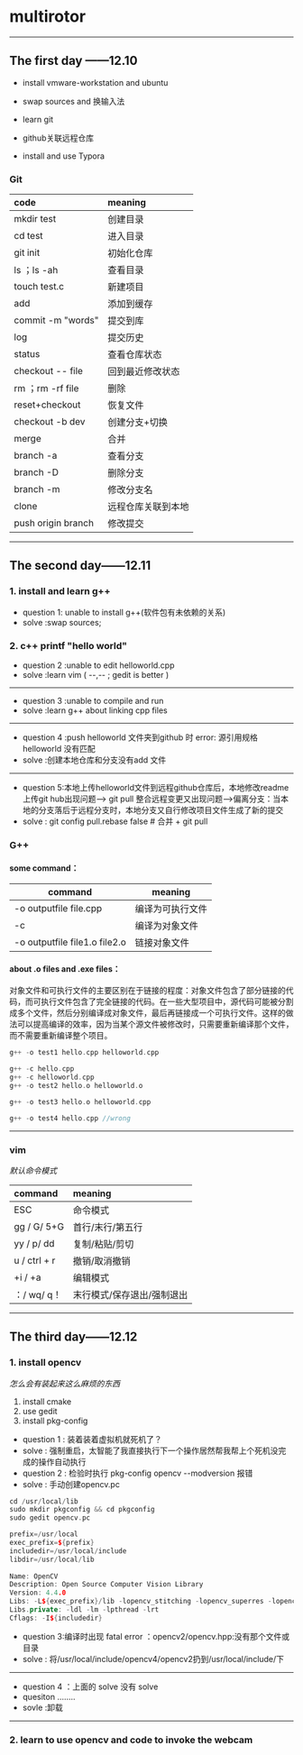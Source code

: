 



# multirotor

***

## The first day ——12.10

* install vmware-workstation and ubuntu

* swap sources and 换输入法

* learn git

* github关联远程仓库

* install and use Typora

### Git

|code|meaning|
|:------|:-----------|
|mkdir test|创建目录|
|cd test|进入目录|
|git init|初始化仓库|
|ls ；ls -ah|查看目录|
|touch test.c|新建项目|
|add|添加到缓存|
|commit -m "words"|提交到库|
|log|提交历史|
|status|查看仓库状态|
|checkout -- file|回到最近修改状态|
|rm ；rm -rf file|删除|
|reset+checkout|恢复文件|
|checkout -b dev|创建分支+切换|
|merge|合并|
|branch -a|查看分支|
|branch -D|删除分支|
|branch -m|修改分支名|
|clone|远程仓库关联到本地|
|push origin branch|修改提交|


***


## The second day——12.11

### 1. install and learn g++

- question 1: unable to install g++(软件包有未依赖的关系)
- solve :swap sources;

### 2. c++ printf  "hello world"

- question 2 :unable to edit helloworld.cpp
- solve :learn vim (  --,--  ;   gedit is better  )
***
- question 3 :unable to compile and run
- solve :learn g++ about linking cpp files
***
- question 4 :push helloworld 文件夹到github 时 error: 源引用规格 helloworld 没有匹配
- solve :创建本地仓库和分支没有add 文件
***
- question 5:本地上传helloworld文件到远程github仓库后，本地修改readme上传git hub出现问题—> git pull 整合远程变更又出现问题—>偏离分支：当本地的分支落后于远程分支时，本地分支又自行修改项目文件生成了新的提交
- solve : git config pull.rebase false  # 合并  +  git pull

### G++

#### some command：

|command|meaning|
|-------------|-------------|
|-o outputfile file.cpp|编译为可执行文件|
|-c|编译为对象文件|
|-o outputfile file1.o file2.o|链接对象文件|

#### about .o files and .exe files：
对象文件和可执行文件的主要区别在于链接的程度：对象文件包含了部分链接的代码，而可执行文件包含了完全链接的代码。在一些大型项目中，源代码可能被分割成多个文件，然后分别编译成对象文件，最后再链接成一个可执行文件。这样的做法可以提高编译的效率，因为当某个源文件被修改时，只需要重新编译那个文件，而不需要重新编译整个项目。

```c++
g++ -o test1 hello.cpp helloworld.cpp
```
```c++
g++ -c hello.cpp
g++ -c helloworld.cpp
g++ -o test2 hello.o helloworld.o
```
```c++
g++ -o test3 hello.o helloworld.cpp
```
```c++
g++ -o test4 hello.cpp //wrong
```

***

### vim
_默认命令模式_

|command|meaning|
|:-------------|:---------|
|ESC|命令模式|
|gg / G/ 5+G|首行/末行/第五行|
|yy / p/ dd|复制/粘贴/剪切|
|u / ctrl + r|撤销/取消撤销|
|+i / +a|编辑模式|
|：/ wq/ q！|末行模式/保存退出/强制退出|

***

## The third day——12.12
### 1. install opencv
_怎么会有装起来这么麻烦的东西_

1. install cmake
2. use gedit 
3. install pkg-config

- question 1 : 装着装着虚拟机就死机了？
- solve : 强制重启，太智能了我直接执行下一个操作居然帮我帮上个死机没完成的操作自动执行
- question 2 : 检验时执行 pkg-config opencv --modversion 报错
- solve : 手动创建opencv.pc

```c++
cd /usr/local/lib
sudo mkdir pkgconfig && cd pkgconfig
sudo gedit opencv.pc
```
```c++
prefix=/usr/local
exec_prefix=${prefix}
includedir=/usr/local/include
libdir=/usr/local/lib
 
Name: OpenCV
Description: Open Source Computer Vision Library
Version: 4.4.0
Libs: -L${exec_prefix}/lib -lopencv_stitching -lopencv_superres -lopencv_videostab -lopencv_aruco -lopencv_bgsegm -lopencv_bioinspired -lopencv_ccalib -lopencv_dnn_objdetect -lopencv_dpm -lopencv_face -lopencv_photo -lopencv_freetype -lopencv_fuzzy -lopencv_hdf -lopencv_hfs -lopencv_img_hash -lopencv_line_descriptor -lopencv_optflow -lopencv_reg -lopencv_rgbd -lopencv_saliency -lopencv_stereo -lopencv_structured_light -lopencv_phase_unwrapping -lopencv_surface_matching -lopencv_tracking -lopencv_datasets -lopencv_text -lopencv_dnn -lopencv_plot -lopencv_xfeatures2d -lopencv_shape -lopencv_video -lopencv_ml -lopencv_ximgproc -lopencv_calib3d -lopencv_features2d -lopencv_highgui -lopencv_videoio -lopencv_flann -lopencv_xobjdetect -lopencv_imgcodecs -lopencv_objdetect -lopencv_xphoto -lopencv_imgproc -lopencv_core
Libs.private: -ldl -lm -lpthread -lrt
Cflags: -I${includedir}
```
- question 3:编译时出现 fatal error ：opencv2/opencv.hpp:没有那个文件或目录
- solve : 将/usr/local/include/opencv4/opencv2扔到/usr/local/include/下

***

- question 4 ：上面的 solve 没有 solve
- quesiton ........
- sovle :卸载

***

### 2. learn to use opencv and code to invoke the webcam